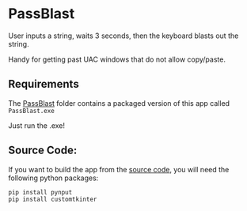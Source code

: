 # PassBlast
 User inputs a string, waits 3 seconds, then the keyboard blasts out the string.

 Handy for getting past UAC windows that do not allow copy/paste.

## Requirements

The [PassBlast](PassBlast) folder contains a packaged version of this app called `PassBlast.exe`

Just run the .exe!

## Source Code:

If you want to build the app from the [source code](Source), you will need the following python packages:

```
pip install pynput
pip install customtkinter
```